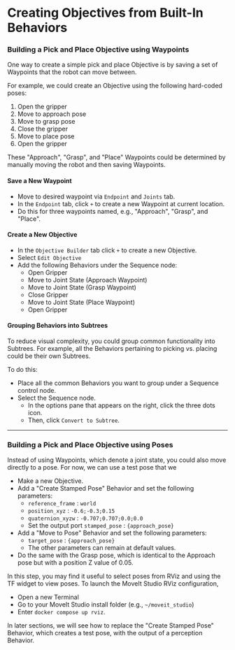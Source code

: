 # Creating Objectives from Built-In Behaviors

### Building a Pick and Place Objective using Waypoints
One way to create a simple pick and place Objective is by saving a set of Waypoints that the robot can move between.

For example, we could create an Objective using the following hard-coded poses:

1. Open the gripper
2. Move to approach pose
3. Move to grasp pose
4. Close the gripper
5. Move to place pose
6. Open the gripper

These "Approach", "Grasp", and "Place" Waypoints could be determined by manually moving the robot and then saving Waypoints.

#### Save a New Waypoint
  - Move to desired waypoint via `Endpoint` and `Joints` tab.
  - In the `Endpoint` tab, click `+` to create a new Waypoint at current location.
  - Do this for three waypoints named, e.g., "Approach", "Grasp", and "Place".

#### Create a New Objective
  - In the `Objective Builder` tab click `+` to create a new Objective.
  - Select `Edit Objective`
  - Add the following Behaviors under the Sequence node:
    - Open Gripper
    - Move to Joint State (Approach Waypoint)
    - Move to Joint State (Grasp Waypoint)
    - Close Gripper
    - Move to Joint State (Place Waypoint)
    - Open Gripper

#### Grouping Behaviors into Subtrees
To reduce visual complexity, you could group common functionality into Subtrees.
For example, all the Behaviors pertaining to picking vs. placing could be their own Subtrees.

To do this:
  - Place all the common Behaviors you want to group under a Sequence control node.
  - Select the Sequence node.
    - In the options pane that appears on the right, click the three dots icon.
    - Then, click `Convert to Subtree`.

---

### Building a Pick and Place Objective using Poses
Instead of using Waypoints, which denote a joint state, you could also move directly to a pose.
For now, we can use a test pose that we 

  - Make a new Objective.
  - Add a "Create Stamped Pose" Behavior and set the following parameters:
    - `reference_frame` : `world`
    - `position_xyz` : `-0.6;-0.3;0.15`
    - `quaternion_xyzw` : `-0.707;0.707;0.0;0.0`
    - Set the output port `stamped_pose` : `{approach_pose}`
  - Add a "Move to Pose" Behavior and set the following parameters:
    - `target_pose` : `{approach_pose}`
    - The other parameters can remain at default values.
  - Do the same with the Grasp pose, which is identical to the Approach pose but with a position Z value of 0.05.

In this step, you may find it useful to select poses from RViz and using the TF widget to view poses.
To launch the MoveIt Studio RViz configuration,

  - Open a new Terminal
  - Go to your MoveIt Studio install folder (e.g., `~/moveit_studio`)
  - Enter `docker compose up rviz`.

In later sections, we will see how to replace the "Create Stamped Pose" Behavior, which creates a test pose, with the output of a perception Behavior.
